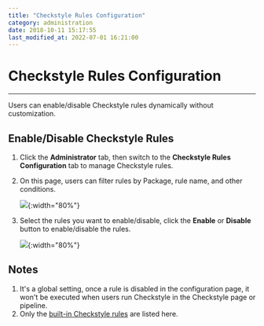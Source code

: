 ```yaml
---
title: "Checkstyle Rules Configuration"
category: administration
date: 2018-10-11 15:17:55
last_modified_at: 2022-07-01 16:21:00
---
```


# Checkstyle Rules Configuration
***

Users can enable/disable Checkstyle rules dynamically without customization.

## Enable/Disable Checkstyle Rules
1. Click the **Administrator** tab, then switch to the **Checkstyle Rules Configuration** tab to manage Checkstyle rules.

2. On this page, users can filter rules by Package, rule name, and other conditions.

   ![][search_rule]{:width="80%"}

3. Select the rules you want to enable/disable, click the **Enable** or **Disable** button to enable/disable the rules.

   ![][disable_rule]{:width="80%"}

## Notes
1. It's a global setting, once a rule is disabled in the configuration page, it won't be executed when users run Checkstyle in the Checkstyle page or pipeline.
2. Only the [built-in Checkstyle rules] are listed here.


[search_rule]: ../images/administrator/checkstyle_rule_config_search_rule.png
[disable_rule]: ../images/administrator/checkstyle_rule_config_disable_rule.png
[built-in Checkstyle rules]: ../checkstyle/checkstyle-checkstyle-rules-description.html